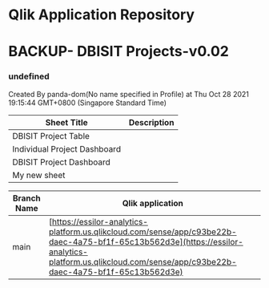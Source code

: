 # Qlik Application Repository 
# BACKUP- DBISIT Projects-v0.02
### undefined
Created By panda-dom(No name specified in Profile) at Thu Oct 28 2021 19:15:44 GMT+0800 (Singapore Standard Time)




Sheet Title | Description
------------ | -------------
DBISIT Project Table|
Individual Project Dashboard|
DBISIT Project Dashboard|
My new sheet|



Branch Name|Qlik application
---|---
main|[https://essilor-analytics-platform.us.qlikcloud.com/sense/app/c93be22b-daec-4a75-bf1f-65c13b562d3e](https://essilor-analytics-platform.us.qlikcloud.com/sense/app/c93be22b-daec-4a75-bf1f-65c13b562d3e)